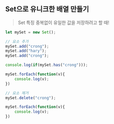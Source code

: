 ## Set으로 유니크한 배열 만들기

> Set 특징 중복없이 유일한 값을 저장하려고 할 때!

```javascript
let mySet = new Set();

// 요소 추가
mySet.add("crong");
mySet.add("hary");
mySet.add("crong");

console.log(if(mySet.has("crong")));

mySet.forEach(function(v){
    console.log(v);
})

// 요소 제거
mySet.delete("crong");

mySet.forEach(function(v){
    console.log(v);
})
```